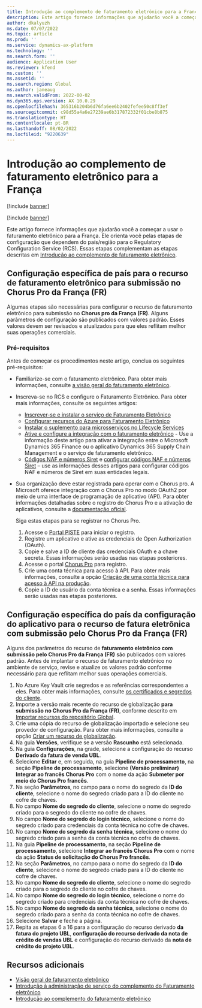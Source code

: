 ```yaml
---
title: Introdução ao complemento de faturamento eletrônico para a França
description: Este artigo fornece informações que ajudarão você a começar a usar o complemento de faturamento eletrônico para a França.
author: dkalyuzh
ms.date: 07/07/2022
ms.topic: article
ms.prod: ''
ms.service: dynamics-ax-platform
ms.technology: ''
ms.search.form: ''
audience: Application User
ms.reviewer: kfend
ms.custom: ''
ms.assetid: ''
ms.search.region: Global
ms.author: janeaug
ms.search.validFrom: 2022-00-02
ms.dyn365.ops.version: AX 10.0.29
ms.openlocfilehash: 365316b204b6d76fa6ee6b2402fefee50c8ff3ef
ms.sourcegitcommit: c98d55a4a6e27239ae6b317872332f01cbe8b875
ms.translationtype: HT
ms.contentlocale: pt-BR
ms.lasthandoff: 08/02/2022
ms.locfileid: "9220639"
---
```

# <a name="get-started-with-the-electronic-invoicing-add-on-for-france"></a>Introdução ao complemento de faturamento eletrônico para a França

[!include [banner](../includes/banner.md)]

[!include [banner](../includes/preview-banner.md)]

Este artigo fornece informações que ajudarão você a começar a usar o faturamento eletrônico para a França. Ele orienta você pelas etapas de configuração que dependem do país/região para o Regulatory Configuration Service (RCS). Essas etapas complementam as etapas descritas em [Introdução ao complemento de faturamento eletrônico](e-invoicing-get-started.md).

## <a name="country-specific-configuration-for-french-chorus-pro-submission-fr-electronic-invoicing-feature"></a>Configuração específica de país para o recurso de faturamento eletrônico para submissão no Chorus Pro da França (FR)

Algumas etapas são necessárias para configurar o recurso de faturamento eletrônico para submissão no **Chorus pro da França (FR)**. Alguns parâmetros de configuração são publicados com valores padrão. Esses valores devem ser revisados e atualizados para que eles reflitam melhor suas operações comerciais.

### <a name="prerequisites"></a>Pré-requisitos

Antes de começar os procedimentos neste artigo, conclua os seguintes pré-requisitos:

- Familiarize-se com o faturamento eletrônico. Para obter mais informações, consulte [a visão geral do faturamento eletrônico](e-invoicing-service-overview.md).
- Inscreva-se no RCS e configure o Faturamento Eletrônico. Para obter mais informações, consulte os seguintes artigos:

    - [Inscrever-se e instalar o serviço de Faturamento Eletrônico](e-invoicing-sign-up-install.md)
    - [Configurar recursos do Azure para Faturamento Eletrônico](e-invoicing-set-up-azure-resources.md)
    - [Instalar o suplemento para microsserviços no Lifecycle Services](e-invoicing-install-add-in-microservices-lcs.md)
    - [Ative e configure a integração com o faturamento eletrônico](e-invoicing-activate-setup-integration.md) - Use a informação deste artigo para ativar a integração entre o Microsoft Dynamics 365 Finance ou o aplicativo Dynamics 365 Supply Chain Management e o serviço de faturamento eletrônico.
    - [Códigos NAF e números Siret](emea-fra-naf-codes-siret-numbers.md) e [configurar códigos NAF e números Siret](tasks/fr-00003-naf-codes-siret-numbers.md) – use as informações desses artigos para configurar códigos NAF e números de Siret em suas entidades legais. 

- Sua organização deve estar registrada para operar com o Chorus pro. A Microsoft oferece integração com o Chorus Pro no modo OAuth2 por meio de uma interface de programação de aplicativo (API). Para obter informações detalhadas sobre o registro do Chorus Pro e a ativação de aplicativos, consulte a [documentação oficial](https://communaute.chorus-pro.gouv.fr/documentation/help-for-api-developers-in-oauth2-mode/).

    Siga estas etapas para se registrar no Chorus Pro.

    1. Acesse o [Portal PISTE](https://piste.gouv.fr/en/component/apiportal/registration) para iniciar o registro. 
    2. Registre um aplicativo e ative as credenciais de Open Authorization (OAuth).
    3. Copie e salve a ID de cliente das credenciais OAuth e a chave secreta. Essas informações serão usadas nas etapas posteriores.
    4. Acesse o portal [Chorus Pro](https://portail.chorus-pro.gouv.fr/aife_csm/?id=aife_enrollment) para registro. 
    5. Crie uma conta técnica para acesso à API. Para obter mais informações, consulte a opção [Criação de uma conta técnica para acesso à API na produção](https://communaute.chorus-pro.gouv.fr/documentation/creation-of-a-technical-account-for-an-api-access-in-production/).
    6. Copie a ID de usuário da conta técnica e a senha. Essas informações serão usadas nas etapas posteriores.

## <a name="country-specific-configuration-of-the-application-setup-for-the-french-chorus-pro-submission-fr-electronic-invoicing-feature"></a>Configuração específica do país da configuração do aplicativo para o recurso de fatura eletrônica com submissão pelo Chorus Pro da França (FR)

Alguns dos parâmetros do recurso de **faturamento eletrônico com submissão pelo Chorus Pro da França (FR)** são publicados com valores padrão. Antes de implantar o recurso de faturamento eletrônico no ambiente de serviço, revise e atualize os valores padrão conforme necessário para que reflitam melhor suas operações comerciais.

1. No Azure Key Vault crie segredos e as referências correspondentes a eles. Para obter mais informações, consulte [os certificados e segredos do cliente](e-invoicing-customer-certificates-secrets.md).
2. Importe a versão mais recente do recurso de globalização **para submissão no Chorus Pro da França (FR)**, conforme descrito em [Importar recursos do repositório Global](e-invoicing-import-feature-global-repository.md).
3. Crie uma cópia do recurso de globalização importado e selecione seu provedor de configuração. Para obter mais informações, consulte a opção [Criar um recurso de globalização](e-invoicing-create-new-globalization-feature.md).
4. Na guia **Versões**, verifique se a versão **Rascunho** está selecionada.
5. Na guia **Configurações**, na grade, selecione a configuração do recurso **Derivado da fatura de venda UBL**.
6. Selecione **Editar** e, em seguida, na guia **Pipeline de processamento**, na seção **Pipeline de processamento**, selecione **(Versão preliminar) Integrar ao francês Chorus Pro** com o nome da ação **Submeter por meio do Chorus Pro francês**.
7. Na seção **Parâmetros**, no campo para o nome do segredo da **ID do cliente**, selecione o nome do segredo criado para a ID do cliente no cofre de chaves.
8. No campo **Nome do segredo do cliente**, selecione o nome do segredo criado para o segredo do cliente no cofre de chaves.
9. No campo **Nome do segredo do login técnico**, selecione o nome do segredo criado para credenciais da conta técnica no cofre de chaves.
10. No campo **Nome do segredo da senha técnica**, selecione o nome do segredo criado para a senha da conta técnica no cofre de chaves.
11. Na guia **Pipeline de processamento**, na seção **Pipeline de processamento**, selecione **Integrar ao francês Chorus Pro** com o nome da ação **Status de solicitação do Chorus Pro francês**.
12. Na seção **Parâmetros**, no campo para o nome do segredo da **ID do cliente**, selecione o nome do segredo criado para a ID do cliente no cofre de chaves.
13. No campo **Nome do segredo do cliente**, selecione o nome do segredo criado para o segredo do cliente no cofre de chaves.
14. No campo **Nome do segredo do login técnico**, selecione o nome do segredo criado para credenciais da conta técnica no cofre de chaves.
15. No campo **Nome do segredo da senha técnica**, selecione o nome do segredo criado para a senha da conta técnica no cofre de chaves.
16. Selecione **Salvar** e feche a página.
17. Repita as etapas 6 a 16 para a configuração do recurso derivado **da fatura do projeto UBL**, **configuração do recurso derivado da nota de crédito de vendas UBL** e configuração do recurso derivado da **nota de crédito do projeto UBL**.

## <a name="additional-resources"></a>Recursos adicionais

- [Visão geral de faturamento eletrônico](e-invoicing-service-overview.md)
- [Introdução à administração de serviço do complemento do Faturamento eletrônico](e-invoicing-get-started-service-administration.md)
- [Introdução ao complemento do faturamento eletrônico](e-invoicing-get-started.md)

